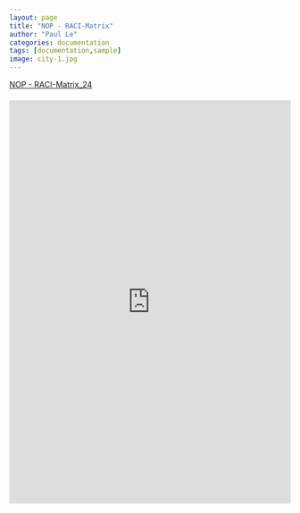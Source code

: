 ```yaml
---
layout: page
title: "NOP - RACI-Matrix"
author: "Paul Le"
categories: documentation
tags: [documentation,sample]
image: city-1.jpg
---
```


[NOP - RACI-Matrix_24](https://docs.google.com/spreadsheets/d/1xvmsDddMmlL2jauM2-JBBFZMo3PSgp-E/edit?usp=sharing&ouid=109229415087201727842&rtpof=true&sd=true)


<style>
  .centered-iframe {
    display: flex;
    justify-content: center;
    margin: 20px 0; /* Optional: Adds some vertical spacing */
  }

  .centered-iframe iframe {
    width: 1720px !important;
    height: 720px !important;
    border: 1px solid #ddd; /* Optional: Adds a border */
  }
  /* Ensure the parent containers are not restricting the width */
  .page-content,
  .content-wrapper,
  .container {
    max-width: none !important;
    width: 100% !important;
  }
</style>

<div class="centered-iframe">
  <iframe src="https://docs.google.com/spreadsheets/d/1xvmsDddMmlL2jauM2-JBBFZMo3PSgp-E/edit?usp=sharing&ouid=109229415087201727842&rtpof=true&sd=true/preview"></iframe>
</div>